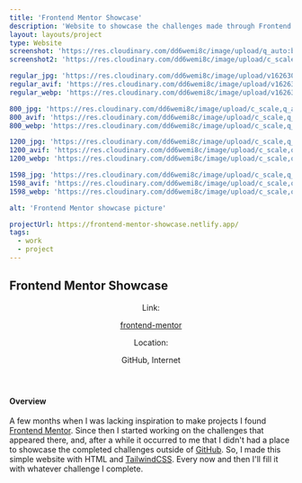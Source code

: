 ```yaml
---
title: 'Frontend Mentor Showcase'
description: 'Website to showcase the challenges made through Frontend Mentor'
layout: layouts/project
type: Website
screenshot: 'https://res.cloudinary.com/dd6wemi8c/image/upload/q_auto:best/v1618577015/portfolio/frontend-mentor-screens_bb8dpv.png'
screenshot2: 'https://res.cloudinary.com/dd6wemi8c/image/upload/c_scale,q_auto:eco,w_1140/v1618251135/portfolio/frontend-mentor-desktop_isivla.webp'

regular_jpg: 'https://res.cloudinary.com/dd6wemi8c/image/upload/v1626308999/portfolio/frontend-mentor_mnuulp.jpg'
regular_avif: 'https://res.cloudinary.com/dd6wemi8c/image/upload/v1626308999/portfolio/frontend-mentor_mnuulp'
regular_webp: 'https://res.cloudinary.com/dd6wemi8c/image/upload/v1626308999/portfolio/frontend-mentor_mnuulp.webp'

800_jpg: 'https://res.cloudinary.com/dd6wemi8c/image/upload/c_scale,q_auto,w_800/v1626308999/portfolio/frontend-mentor_mnuulp.jpg'
800_avif: 'https://res.cloudinary.com/dd6wemi8c/image/upload/c_scale,q_auto,w_800/v1626308999/portfolio/frontend-mentor_mnuulp'
800_webp: 'https://res.cloudinary.com/dd6wemi8c/image/upload/c_scale,q_auto,w_800/v1626308999/portfolio/frontend-mentor_mnuulp.webp'

1200_jpg: 'https://res.cloudinary.com/dd6wemi8c/image/upload/c_scale,q_auto,w_1200/v1626308999/portfolio/frontend-mentor_mnuulp.jpg'
1200_avif: 'https://res.cloudinary.com/dd6wemi8c/image/upload/c_scale,q_auto,w_1200/v1626308999/portfolio/frontend-mentor_mnuulp'
1200_webp: 'https://res.cloudinary.com/dd6wemi8c/image/upload/c_scale,q_auto,w_1200/v1626308999/portfolio/frontend-mentor_mnuulp.webp'

1598_jpg: 'https://res.cloudinary.com/dd6wemi8c/image/upload/c_scale,q_auto,w_1598/v1626308999/portfolio/frontend-mentor_mnuulp.jpg'
1598_avif: 'https://res.cloudinary.com/dd6wemi8c/image/upload/c_scale,q_auto,w_1598/v1626308999/portfolio/frontend-mentor_mnuulp'
1598_webp: 'https://res.cloudinary.com/dd6wemi8c/image/upload/c_scale,q_auto,w_1598/v1626308999/portfolio/frontend-mentor_mnuulp.webp'

alt: 'Frontend Mentor showcase picture'

projectUrl: https://frontend-mentor-showcase.netlify.app/
tags:
  - work
  - project
---
```


<h2>Frontend Mentor Showcase</h2>

<header class="project-info">
  <div class="project-link">
    <p>Link:</p>
    <a href="https://frontend-mentor-showcase.netlify.app/"  target="_blank" rel="noopener noreferrer">frontend-mentor</a>
  </div>
  <div class="project-location">
    <p>Location:</p>
    <p>GitHub, Internet</p>
  </div>
</header>

#### Overview

A few months when I was lacking inspiration to make projects I found [Frontend Mentor](https://www.frontendmentor.io). Since then I started working on the challenges that appeared there, and, after a while it occurred to me that I didn't had a place to showcase the completed challenges outside of [GitHub](https://github.com/). So, I made this simple website with HTML and [TailwindCSS](https://tailwindcss.com/). Every now and then I'll fill it with whatever challenge I complete.
